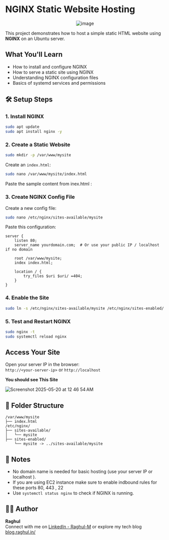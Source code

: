 # NGINX Static Website Hosting 

<p align="center">
  <img src="https://github.com/user-attachments/assets/fa92b23c-5d39-453a-b071-b7d086d744e3" alt="image" />
</p>


This project demonstrates how to host a simple static HTML website using **NGINX** on an Ubuntu server.

## What You'll Learn

- How to install and configure NGINX
- How to serve a static site using NGINX
- Understanding NGINX configuration files
- Basics of systemd services and permissions

## 🛠️ Setup Steps

### 1.  Install NGINX

```bash
sudo apt update
sudo apt install nginx -y
```

### 2.  Create a Static Website

```bash
sudo mkdir -p /var/www/mysite
```

Create an `index.html`:

```bash
sudo nano /var/www/mysite/index.html
```

Paste the sample content from inex.html :



### 3. Create NGINX Config File

Create a new config file:

```bash
sudo nano /etc/nginx/sites-available/mysite
```

Paste this configuration:

```nginx
server {
    listen 80;
    server_name yourdomain.com;  # Or use your public IP / localhost if no domain

    root /var/www/mysite;
    index index.html;

    location / {
        try_files $uri $uri/ =404;
    }
}
```

### 4. Enable the Site

```bash
sudo ln -s /etc/nginx/sites-available/mysite /etc/nginx/sites-enabled/
```

### 5. Test and Restart NGINX

```bash
sudo nginx -t
sudo systemctl reload nginx
```

##  Access Your Site


Open your server IP in the browser:  
`http://<your-server-ip>` or `http://localhost`

**You should see This Site** 

![Screenshot 2025-05-20 at 12 46 54 AM](https://github.com/user-attachments/assets/e1dcdadc-664c-4caa-b1f3-c2cf7b4aa95e)

## 📂 Folder Structure

```
/var/www/mysite
├── index.html
/etc/nginx/
├── sites-available/
│   └── mysite
├── sites-enabled/
    └── mysite -> ../sites-available/mysite
```


## 📌 Notes

- No domain name is needed for basic hosting (use your server IP or localhost ).
- If you are using EC2 instance make sure to enable indbound rules for these ports 80, 443 , 22
- Use `systemctl status nginx` to check if NGINX is running.



## 🧑‍💻 Author

**Raghul**  
Connect with me on [LinkedIn - Raghul-M](https://www.linkedin.com/in/m-raghul/) or explore my tech blog [blog.raghul.in/](https://blog.raghul.in/)
